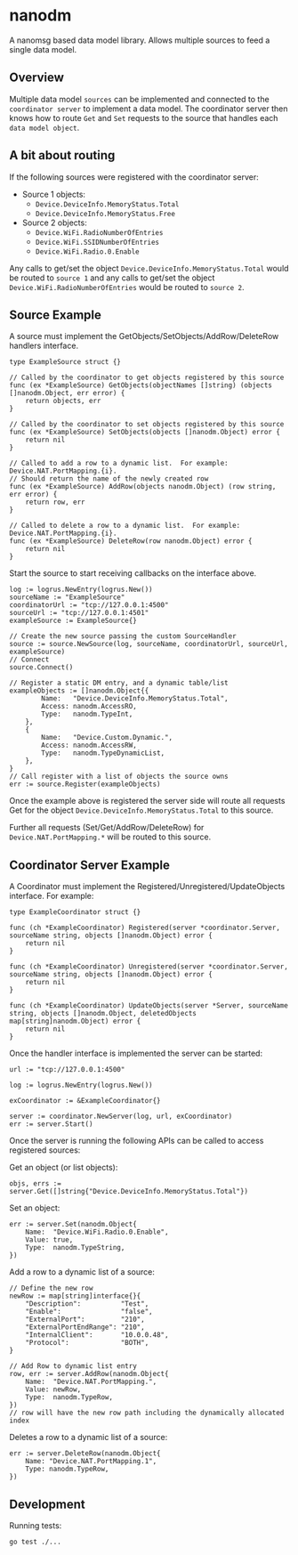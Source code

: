 # nanodm

A nanomsg based data model library.  Allows multiple sources to feed a single data model.


## Overview

Multiple data model `sources` can be implemented and connected to the `coordinator server` to implement a data model.  The coordinator server then knows how to route `Get` and `Set` requests to the source that handles each `data model object`.


## A bit about routing

If the following sources were registered with the coordinator server:

  * Source 1 objects:
     * `Device.DeviceInfo.MemoryStatus.Total`
     * `Device.DeviceInfo.MemoryStatus.Free`
  * Source 2 objects:
     * `Device.WiFi.RadioNumberOfEntries`
     * `Device.WiFi.SSIDNumberOfEntries`
     * `Device.WiFi.Radio.0.Enable`

Any calls to get/set the object `Device.DeviceInfo.MemoryStatus.Total` would be routed to `source 1` and any calls to get/set the object `Device.WiFi.RadioNumberOfEntries` would be routed to `source 2`.


## Source Example

A source must implement the GetObjects/SetObjects/AddRow/DeleteRow handlers interface.

```golang
type ExampleSource struct {}

// Called by the coordinator to get objects registered by this source
func (ex *ExampleSource) GetObjects(objectNames []string) (objects []nanodm.Object, err error) {
    return objects, err
}

// Called by the coordinator to set objects registered by this source
func (ex *ExampleSource) SetObjects(objects []nanodm.Object) error {
    return nil
}

// Called to add a row to a dynamic list.  For example:  Device.NAT.PortMapping.{i}.
// Should return the name of the newly created row
func (ex *ExampleSource) AddRow(objects nanodm.Object) (row string, err error) {
    return row, err
}

// Called to delete a row to a dynamic list.  For example:  Device.NAT.PortMapping.{i}.
func (ex *ExampleSource) DeleteRow(row nanodm.Object) error {
    return nil
}
```

Start the source to start receiving callbacks on the interface above.

```golang
log := logrus.NewEntry(logrus.New())
sourceName := "ExampleSource"
coordinatorUrl := "tcp://127.0.0.1:4500"
sourceUrl := "tcp://127.0.0.1:4501"
exampleSource := ExampleSource{}

// Create the new source passing the custom SourceHandler
source := source.NewSource(log, sourceName, coordinatorUrl, sourceUrl, exampleSource)
// Connect
source.Connect()

// Register a static DM entry, and a dynamic table/list
exampleObjects := []nanodm.Object{{
		Name:   "Device.DeviceInfo.MemoryStatus.Total",
		Access: nanodm.AccessRO,
		Type:   nanodm.TypeInt,
	},
    {
		Name:   "Device.Custom.Dynamic.",
		Access: nanodm.AccessRW,
		Type:   nanodm.TypeDynamicList,
	},
}
// Call register with a list of objects the source owns
err := source.Register(exampleObjects)

```

Once the example above is registered the server side will route all requests Get
for the object `Device.DeviceInfo.MemoryStatus.Total` to this source.

Further all requests (Set/Get/AddRow/DeleteRow) for `Device.NAT.PortMapping.*` will
be routed to this source.

## Coordinator Server Example

A Coordinator must implement the Registered/Unregistered/UpdateObjects interface.  For example:

```golang
type ExampleCoordinator struct {}

func (ch *ExampleCoordinator) Registered(server *coordinator.Server, sourceName string, objects []nanodm.Object) error {
	return nil
}

func (ch *ExampleCoordinator) Unregistered(server *coordinator.Server, sourceName string, objects []nanodm.Object) error {
	return nil
}

func (ch *ExampleCoordinator) UpdateObjects(server *Server, sourceName string, objects []nanodm.Object, deletedObjects map[string]nanodm.Object) error {
	return nil
}

```

Once the handler interface is implemented the server can be started:

```golang
url := "tcp://127.0.0.1:4500"

log := logrus.NewEntry(logrus.New())

exCoordinator := &ExampleCoordinator{}

server := coordinator.NewServer(log, url, exCoordinator)
err := server.Start()
```

Once the server is running the following APIs can be called to access registered sources:

Get an object (or list objects):

```golang
objs, errs := server.Get([]string{"Device.DeviceInfo.MemoryStatus.Total"})
```

Set an object:

```golang
err := server.Set(nanodm.Object{
    Name:  "Device.WiFi.Radio.0.Enable",
    Value: true,
    Type:  nanodm.TypeString,
})
```

Add a row to a dynamic list of a source:

```golang
// Define the new row
newRow := map[string]interface{}{
    "Description":          "Test",
    "Enable":               "false",
    "ExternalPort":         "210",
    "ExternalPortEndRange": "210",
    "InternalClient":       "10.0.0.48",
    "Protocol":             "BOTH",
}

// Add Row to dynamic list entry
row, err := server.AddRow(nanodm.Object{
    Name:  "Device.NAT.PortMapping.",
    Value: newRow,
    Type:  nanodm.TypeRow,
})
// row will have the new row path including the dynamically allocated index
```

Deletes a row to a dynamic list of a source:

```golang
err := server.DeleteRow(nanodm.Object{
    Name: "Device.NAT.PortMapping.1",
    Type: nanodm.TypeRow,
})
```


## Development

Running tests:

```
go test ./... 
```
